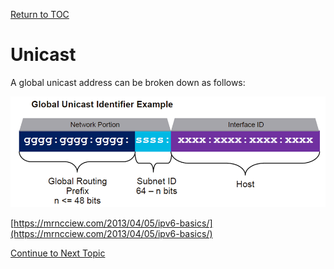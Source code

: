 <a href="https://github.com/CyberTrainingUSAF/08-Network-Programming/blob/master/00-Table-of-Contents.md" > Return to TOC </a>

# Unicast

A global unicast address can be broken down as follows:

![](../.gitbook/assets/unicast.png)

[https://mrncciew.com/2013/04/05/ipv6-basics/](https://mrncciew.com/2013/04/05/ipv6-basics/)

<a href="https://github.com/CyberTrainingUSAF/08-Network-Programming/blob/master/00-Table-of-Contents.md" > Continue to Next Topic </a>
